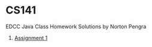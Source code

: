 # CS141
EDCC Java Class Homework Solutions by Norton Pengra

1. [Assignment 1](https://github.com/qwergram/CS141/blob/master/HMW1.java)
